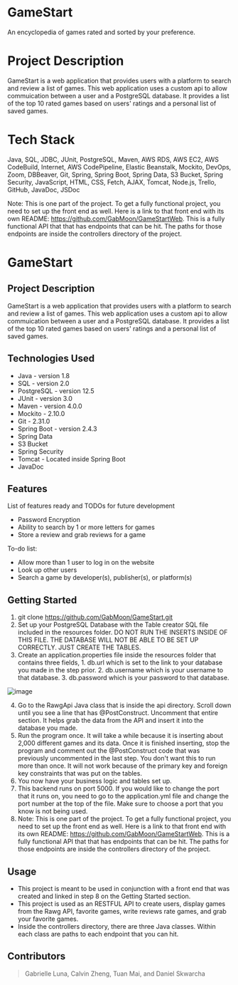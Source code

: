 # GameStart
An encyclopedia of games rated and sorted by your preference. 

# Project Description

GameStart is a web application that provides users with a platform to search and review a list of
games. This web application uses a custom api to allow commuication between a user and a PostgreSQL database. It provides
a list of the top 10 rated games based on users' ratings and a personal list of saved games.

# Tech Stack
Java, SQL, JDBC, JUnit, PostgreSQL, Maven, AWS RDS, AWS EC2, AWS CodeBuild, Internet, AWS CodePipeline, Elastic Beanstalk, Mockito, DevOps, Zoom, DBBeaver, Git, Spring, Spring Boot, Spring Data, S3 Bucket, Spring Security, JavaScript, HTML, CSS, Fetch, AJAX, Tomcat, Node.js, Trello, GitHub, JavaDoc, JSDoc



Note: This is one part of the project. To get a fully functional project, you need to set up the front end as well. Here is a link to that front end with its own README: https://github.com/GabMoon/GameStartWeb. This is a fully functional API that that has endpoints that can be hit. The paths for those endpoints are inside the controllers directory of the project.
# GameStart

## Project Description

GameStart is a web application that provides users with a platform to search and review a list of
games. This web application uses a custom api to allow commuication between a user and a PostgreSQL database. It provides
a list of the top 10 rated games based on users' ratings and a personal list of saved games.

## Technologies Used

* Java - version 1.8
* SQL - version 2.0
* PostgreSQL - version 12.5
* JUnit - version 3.0
* Maven - version 4.0.0
* Mockito - 2.10.0
* Git - 2.31.0
* Spring Boot - version 2.4.3
* Spring Data
* S3 Bucket
* Spring Security
* Tomcat - Located inside Spring Boot
* JavaDoc

## Features

List of features ready and TODOs for future development
* Password Encryption
* Ability to search by 1 or more letters for games
* Store a review and grab reviews for a game

To-do list:
* Allow more than 1 user to log in on the website
* Look up other users
* Search a game by developer(s), publisher(s), or platform(s)

## Getting Started
   
1. git clone https://github.com/GabMoon/GameStart.git
2. Set up your PostgreSQL Database with the Table creator SQL file included in the resources folder. DO NOT RUN THE INSERTS INSIDE OF THIS FILE. THE DATABASE WILL NOT BE ABLE TO BE SET UP CORRECTLY. JUST CREATE THE TABLES.
3. Create an application.properties file inside the resources folder that contains three fields, 1. db.url which is set to the link to your database you made in the step prior. 2. db.username which is your username to that database. 3. db.password which is your password to that database.

![image](https://user-images.githubusercontent.com/77693248/112165015-be732480-8bc4-11eb-80c8-62e1e218e6bc.png)

4. Go to the RawgApi Java class that is inside the api directory. Scroll down until you see a line that has @PostConstruct. Uncomment that entire section. It helps grab the data from the API and insert it into the database you made.
5. Run the program once. It will take a while because it is inserting about 2,000 different games and its data. Once it is finished inserting, stop the program and comment out the @PostConstruct code that was previously uncommented in the last step. You don't want this to run more than once. It will not work because of the primary key and foreign key constraints that was put on the tables.
6. You now have your business logic and tables set up.
7. This backend runs on port 5000. If you would like to change the port that it runs on, you need to go to the application.yml file and change the port number at the top of the file. Make sure to choose a port that you know is not being used.
8. Note: This is one part of the project. To get a fully functional project, you need to set up the front end as well. Here is a link to that front end with its own README: https://github.com/GabMoon/GameStartWeb. This is a fully functional API that that has endpoints that can be hit. The paths for those endpoints are inside the controllers directory of the project.

## Usage
* This project is meant to be used in conjunction with a front end that was created and linked in step 8 on the Getting Started section.
* This project is used as an RESTFUL API to create users, display games from the Rawg API, favorite games, write reviews rate games, and grab your favorite games.
*  Inside the controllers directory, there are three Java classes. Within each class are paths to each endpoint that you can hit.
## Contributors

> Gabrielle Luna, Calvin Zheng, Tuan Mai, and Daniel Skwarcha
